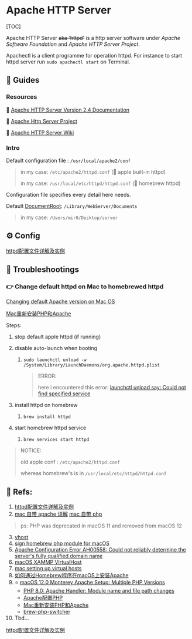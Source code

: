 # Apache HTTP Server

[TOC]



Apache HTTP Server ~~aka 'httpd'~~ is a http server software under *Apache Software Foundation* and *Apache HTTP Server Project*. 

Apachectl is a client programme for operation httpd. For instance to start httpd server run `sudo apachectl start` on Terminal. 



## 🧭 Guides

### Resources

📂 [Apache HTTP Server Version 2.4 Documentation](https://httpd.apache.org/docs/current/)

📂 [Apache Http Server Project](https://httpd.apache.org)

📖 [Apache HTTP Server Wiki](https://cwiki.apache.org/confluence/display/HTTPD/Home)



### Intro

Default configuration file : `/usr/local/apache2/conf`

> in my case: `/etc/apache2/httpd.conf` (🍎 apple built-in httpd)
>
> in my case: `/usr/local/etc/httpd/httpd.conf` (🍺 homebrew httpd)



Configuration file specifies every detail here needs. 



Default [DocumentRoot](https://httpd.apache.org/docs/current/mod/core.html#documentroot): `/Library/WebServer/Documents`

> in my case: `/Users/mir0/Desktop/server`



## ⚙️ Config

[httpd配置文件详解及实例](https://www.cnblogs.com/yinzhengjie/p/7764392.html)



## 🏀 Troubleshootings

### 👉 Change default httpd on Mac to homebrewed httpd

 [Changing default Apache version on Mac OS](https://stackoverflow.com/questions/68111189/changing-default-apache-version-on-mac-os) 

[Mac重新安装PHP和Apache](https://www.yulei1989.com/mac重新安装php和apache/)

Steps:

1. stop default apple httpd (if running)

2. disable auto-launch when booting 

   1. ` sudo launchctl unload -w /System/Library/LaunchDaemons/org.apache.httpd.plist `

      > ERROR:
      >
      > here i encountered this error: [launchctl unload say: Could not find specified service](https://superuser.com/questions/1364790/launchctl-unload-say-could-not-find-specified-service)
      >
      >   

3. install httpd on homebrew

   1. `brew install httpd`

4. start homebrew httpd service

   1. `brew services start httpd`

> NOTICE:
>
>  old apple conf : `/etc/apache2/httpd.conf`
>
> whereas homebrew's is in `/usr/local/etc/httpd/httpd.conf`



## 🔗 Refs:

1. [httpd配置文件详解及实例](https://www.cnblogs.com/yinzhengjie/p/7764392.html)
2. [mac 自带 apache 详解](https://www.yisu.com/zixun/164931.html)
   [mac 自带 php](https://www.jianshu.com/p/8408a20a7110)

>ps: PHP was deprecated in macOS 11 and removed from macOS 12

3. [vhost](https://httpd.apache.org/docs/current/vhosts/examples.html)
4. [sign homebrew php module for macOS](https://www.simplified.guide/macos/apache-php-homebrew-codesign)
5. [Apache Configuration Error AH00558: Could not reliably determine the server's fully qualified domain name](https://www.digitalocean.com/community/tutorials/apache-configuration-error-ah00558-could-not-reliably-determine-the-server-s-fully-qualified-domain-name#setting-a-global-servername-directive)
6. [macOS XAMMP VirtualHost](https://www.jianshu.com/p/ffab257889a8)
7. [mac setting up virtual hosts](https://daily-dev-tips.com/posts/mac-os-x-setting-up-virtual-hosts/)
8. [如何通过Homebrew程序在macOS上安装Apache](https://www.onitroad.com/jc/archive/install-apache-macos-homebrew.html)
9. ⭐️ [macOS 12.0 Monterey Apache Setup: Multiple PHP Versions](https://getgrav.org/blog/macos-monterey-apache-multiple-php-versions)
   - [PHP 8.0: Apache Handler: Module name and file path changes](https://php.watch/versions/8.0/mod_php-rename)
   - [Apache配置PHP](https://www.yulei1989.com/apache配置php/)
   - [Mac重新安装PHP和Apache](https://www.yulei1989.com/mac重新安装php和apache/)
   - [brew-php-switcher](https://github.com/philcook/brew-php-switcher)
10. Tbd...



[httpd配置文件详解及实例](https://www.cnblogs.com/yinzhengjie/p/7764392.html)

